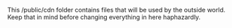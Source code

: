 This /public/cdn folder contains files that will be used by the outside world. Keep that in mind before changing everything in here haphazardly.
